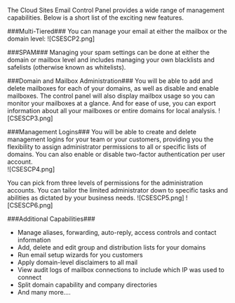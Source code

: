 The Cloud Sites Email Control Panel provides a wide range of management capabilities.  Below is a short list of the exciting new features.

###Multi-Tiered###
You can manage your email at either the mailbox or the domain level:
![CSESCP2.png]

###SPAM###
Managing your spam settings can be done at either the domain or mailbox level and includes managing your own blacklists and safelists (otherwise known as whitelists). 

###Domain and Mailbox Administration###
You will be able to add and delete mailboxes for each of your domains, as well as disable and enable mailboxes.  The control panel will also display mailbox usage so you can monitor your mailboxes at a glance.  And for ease of use, you can export information about all your mailboxes or entire domains for local analysis.
![CSESCP3.png]

###Management Logins###
You will be able to create and delete management logins for your team or your customers, providing you the flexibility to assign administrator permissions to all or specific lists of domains.  You can also enable or disable two-factor authentication per user account.  
![CSESCP4.png]


You can pick from three levels of permissions for the administration accounts.  You can tailor the limited administrator down to specific tasks and abilities as dictated by your business needs. 
![CSESCP5.png]
![CSESCP6.png]

###Additional Capabilities###

- Manage aliases, forwarding, auto-reply, access controls and contact information
- Add, delete and edit group and distribution lists for your domains
- Run email setup wizards for you customers
- Apply domain-level disclaimers to all mail
- View audit logs of mailbox connections to include which IP was used to connect
- Split domain capability and company directories
- And many more….







